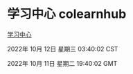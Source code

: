 # 学习中心 colearnhub
[学习中心](http://27.19.33.125:56308/colearnhub/)

2022年 10月 12日 星期三 03:40:02 CST

2022年 10月 11日 星期二 19:40:02 GMT
